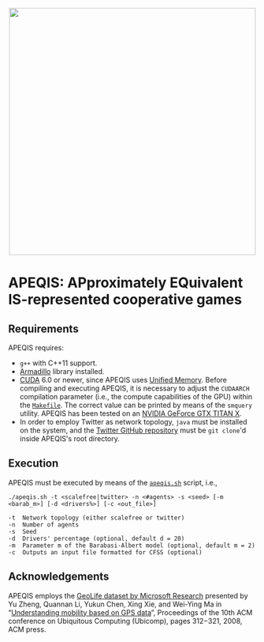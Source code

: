 <p align="center"><img src="https://filippobistaffa.github.io/images/apeqis.svg" width="500" /></p>

APEQIS: APproximately EQuivalent IS-represented cooperative games
===================

Requirements
----------
APEQIS requires:
- `g++` with C++11 support.
- [Armadillo](http://arma.sourceforge.net) library installed.
- [CUDA](http://www.nvidia.com/object/cuda_home_new.html) 6.0 or newer, since APEQIS uses [Unified Memory](https://devblogs.nvidia.com/parallelforall/unified-memory-in-cuda-6/). Before compiling and executing APEQIS, it is necessary to adjust the `CUDAARCH` compilation parameter (i.e., the compute capabilities of the GPU) within the [`Makefile`](Makefile). The correct value can be printed by means of the `smquery` utility. APEQIS has been tested on an [NVIDIA GeForce GTX TITAN X](http://www.geforce.com/hardware/desktop-gpus/geforce-gtx-titan-x).
- In order to employ Twitter as network topology, `java` must be installed on the system, and the [Twitter GitHub repository](https://github.com/filippobistaffa/twitter) must be `git clone`'d inside APEQIS's root directory.

Execution
----------
APEQIS must be executed by means of the [`apeqis.sh`](apeqis.sh) script, i.e.,
```
./apeqis.sh -t <scalefree|twitter> -n <#agents> -s <seed> [-m <barab_m>] [-d <drivers%>] [-c <out_file>]

-t	Network topology (either scalefree or twitter)
-n	Number of agents
-s	Seed
-d	Drivers' percentage (optional, default d = 20)
-m	Parameter m of the Barabasi-Albert model (optional, default m = 2)
-c	Outputs an input file formatted for CFSS (optional)
```

Acknowledgements
----------
APEQIS employs the [GeoLife dataset by Microsoft Research](http://research.microsoft.com/en-us/projects/geolife) presented by Yu Zheng, Quannan Li, Yukun Chen, Xing Xie, and Wei-Ying Ma in “[Understanding mobility based on GPS data](https://www.microsoft.com/en-us/research/publication/understanding-mobility-based-on-gps-data)”, Proceedings of the 10th ACM conference on Ubiquitous Computing (Ubicomp), pages 312−321, 2008, ACM press.
